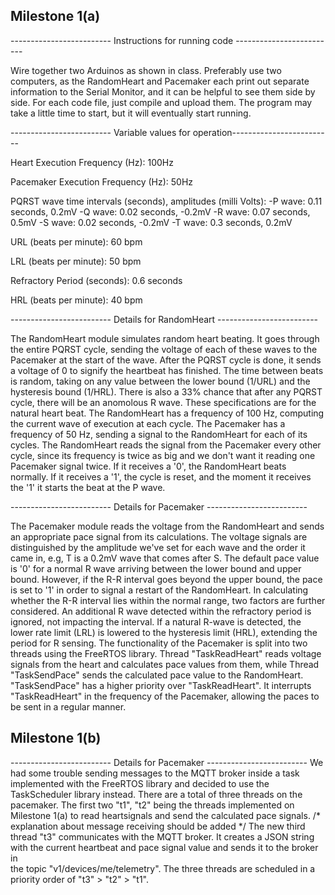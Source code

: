 ## Milestone 1(a)

------------------------- Instructions for running code -------------------------

Wire together two Arduinos as shown in class. Preferably use two computers, as the RandomHeart and Pacemaker each print out separate information to the
Serial Monitor, and it can be helpful to see them side by side. For each code file, just compile and upload them. The program may take a little time to start,
but it will eventually start running.

------------------------- Variable values for operation-------------------------

Heart Execution Frequency (Hz): 100Hz

Pacemaker Execution Frequency (Hz): 50Hz

PQRST wave time intervals (seconds), amplitudes (milli Volts):
-P wave: 0.11 seconds, 0.2mV
-Q wave: 0.02 seconds, -0.2mV
-R wave: 0.07 seconds, 0.5mV
-S wave: 0.02 seconds, -0.2mV
-T wave: 0.3 seconds, 0.2mV

URL (beats per minute): 60 bpm

LRL (beats per minute): 50 bpm

Refractory Period (seconds): 0.6 seconds

HRL (beats per minute): 40 bpm


------------------------- Details for RandomHeart -------------------------

The RandomHeart module simulates random heart beating. It goes through the entire PQRST cycle, sending the voltage of each of these waves to the
Pacemaker at the start of the wave. After the PQRST cycle is done, it sends a voltage of 0 to signify the heartbeat has finished. The time between
beats is random, taking on any value between the lower bound (1/URL) and the hysteresis bound (1/HRL). There is also a 33% chance that after any PQRST
cycle, there will be an anomolous R wave. These specifications are for the natural heart beat. The RandomHeart has a frequency of 100 Hz, computing the current
wave of execution at each cycle. The Pacemaker has a frequency of 50 Hz, sending a signal to the RandomHeart for each of its cycles. The RandomHeart reads the
signal from the Pacemaker every other cycle, since its frequency is twice as big and we don't want it reading one Pacemaker signal twice. If it receives a '0',
the RandomHeart beats normally. If it receives a '1', the cycle is reset, and the moment it receives the '1' it starts the beat at the P wave. 


------------------------- Details for Pacemaker -------------------------

The Pacemaker module reads the voltage from the RandomHeart and sends an appropriate pace signal from its calculations. The voltage signals are distinguished by 
the amplitude we've set for each wave and the order it came in, e.g, T is a 0.2mV wave that comes after S. The default pace value is '0' for a normal R wave arriving
between the lower bound and upper bound. However, if the R-R interval goes beyond the upper bound, the pace is set to '1' in order to signal a restart of the 
RandomHeart. In calculating whether the R-R interval lies within the normal range, two factors are further considered. An additional R wave detected within the 
refractory period is ignored, not impacting the interval. If a natural R-wave is detected, the lower rate limit (LRL) is lowered to the hysteresis limit (HRL), extending
the period for R sensing.
The functionality of the Pacemaker is split into two threads using the FreeRTOS library. Thread "TaskReadHeart" reads voltage signals from the heart and calculates 
pace values from them, while Thread "TaskSendPace" sends the calculated pace value to the RandomHeart. "TaskSendPace" has a higher priority over "TaskReadHeart".
It interrupts "TaskReadHeart" in the frequency of the Pacemaker, allowing the paces to be sent in a regular manner.


## Milestone 1(b)
------------------------- Details for Pacemaker -------------------------
We had some trouble sending messages to the MQTT broker inside a task implemented with the FreeRTOS library and decided to use the TaskScheduler library instead.
There are a total of three threads on the pacemaker. The first two "t1", "t2" being the threads implemented on Milestone 1(a) to read heartsignals and send the calculated 
pace signals. 
/* explanation about message receiving should be added */ 
The new third thread "t3" communicates with the MQTT broker. It creates a JSON string with the current heartbeat and pace signal value and sends it to the broker in  
the topic "v1/devices/me/telemetry".
The three threads are scheduled in a priority order of "t3" > "t2" > "t1".  


